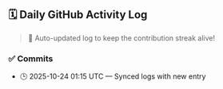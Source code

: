 ## 🗓️ Daily GitHub Activity Log

> 🤖 Auto-updated log to keep the contribution streak alive!

### ✅ Commits

- 🕒 2025-10-24 01:15 UTC — Synced logs with new entry


